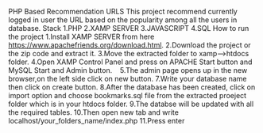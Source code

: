 PHP Based Recommendation URLS
 This project recommend currently logged in user the URL based on the popularity among all the users in database.
    Stack
    1.PHP
    2.XAMP SERVER
    3.JAVASCRIPT
    4.SQL
 How to run the project
    1.Install XAMP SERVER from here https://www.apachefriends.org/download.html.
    2.Download the project or the zip code and extract it.
    3.Move the extracted folder to xamp-->htdocs folder.
    4.Open XAMP Control Panel and press on APACHE Start button and MySQL Start and Admin button.
    5.The admin page opens up in the new browser,on the left side click on new button.
    7.Write your database name then click on create button.
    8.After the database has been created, click on import option and choose bookmarks.sql file from the extracted proeject folder which         is in your htdocs folder.
    9.The databse will be updated with all the required tables.
   10.Then open new tab and write localhost/your_folders_name/index.php
   11.Press enter
